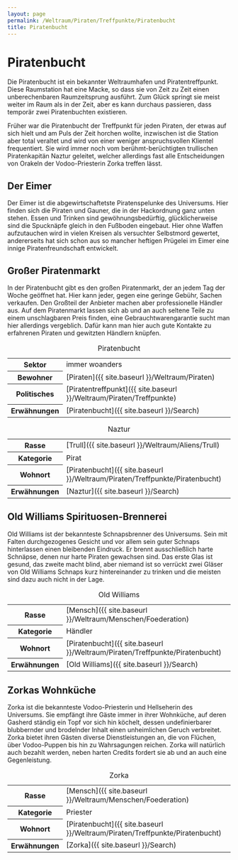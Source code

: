 ```yaml
---
layout: page
permalink: /Weltraum/Piraten/Treffpunkte/Piratenbucht
title: Piratenbucht
---
```



# Piratenbucht


Die Piratenbucht ist ein bekannter Weltraumhafen und Piratentreffpunkt. Diese Raumstation hat eine Macke, so dass sie von Zeit zu Zeit einen unberechenbaren Raumzeitsprung ausführt. Zum Glück springt sie meist weiter im Raum als in der Zeit, aber es kann durchaus passieren, dass temporär zwei Piratenbuchten existieren.

Früher war die Piratenbucht der Treffpunkt für jeden Piraten, der etwas auf sich hielt und am Puls der Zeit horchen wollte, inzwischen ist die Station aber total veraltet und wird von einer weniger anspruchsvollen Klientel frequentiert. Sie wird immer noch vom berühmt-berüchtigten trullischen Piratenkapitän Naztur geleitet, welcher allerdings fast alle Entscheidungen von Orakeln der Vodoo-Priesterin Zorka treffen lässt.

## Der Eimer

Der Eimer ist die abgewirtschaftetste Piratenspelunke des Universums. Hier finden sich die Piraten und Gauner, die in der Hackordnung ganz unten stehen. Essen und Trinken sind gewöhnungsbedürftig, glücklicherweise sind die Spucknäpfe gleich in den Fußboden eingebaut. Hier ohne Waffen aufzutauchen wird in vielen Kreisen als versuchter Selbstmord gewertet, andererseits hat sich schon aus so mancher heftigen Prügelei im Eimer eine innige Piratenfreundschaft entwickelt.

## Großer Piratenmarkt

In der Piratenbucht gibt es den großen Piratenmarkt, der an jedem Tag der Woche geöffnet hat. Hier kann jeder, gegen eine geringe Gebühr, Sachen verkaufen. Den Großteil der Anbieter machen aber professionelle Händler aus. Auf dem Piratenmarkt lassen sich ab und an auch seltene Teile zu einem unschlagbaren Preis finden, eine Gebrauchtwarengarantie sucht man hier allerdings vergeblich. Dafür kann man hier auch gute Kontakte zu erfahrenen Piraten und gewitzten Händlern knüpfen.


<aside>
<table data-type="raumstation">
<caption>Piratenbucht</caption>
<tbody>
<tr><th>Sektor</th><td>immer woanders</td></tr>
<tr><th>Bewohner</th><td>[Piraten]({{ site.baseurl }}/Weltraum/Piraten)</td></tr>
<tr><th>Politisches</th><td>[Piratentreffpunkt]({{ site.baseurl }}/Weltraum/Piraten/Treffpunkte)</td></tr>
<tr><th>Erwähnungen</th><td>[Piratenbucht]({{ site.baseurl }}/Search)</td></tr>
</tbody>
</table>
<table data-type="slc">
<caption>Naztur</caption>
<tbody>
<tr><th>Rasse</th><td>[Trull]({{ site.baseurl }}/Weltraum/Aliens/Trull)</td></tr>
<tr><th>Kategorie</th><td>Pirat</td></tr>
<tr><th>Wohnort</th><td>[Piratenbucht]({{ site.baseurl }}/Weltraum/Piraten/Treffpunkte/Piratenbucht)</td></tr>
<tr><th>Erwähnungen</th><td>[Naztur]({{ site.baseurl }}/Search)</td></tr>
</tbody>
</table>
</aside>

## Old Williams Spirituosen-Brennerei

Old Williams ist der bekannteste Schnapsbrenner des Universums. Sein mit Falten durchgezogenes Gesicht und vor allem sein guter Schnaps hinterlassen einen bleibenden Eindruck. Er brennt ausschließlich harte Schnäpse, denen nur harte Piraten gewachsen sind. Das erste Glas ist gesund, das zweite macht blind, aber niemand ist so verrückt zwei Gläser von Old Williams Schnaps kurz hintereinander zu trinken und die meisten sind dazu auch nicht in der Lage.


<aside>
<table data-type="slc">
<caption>Old Williams</caption>
<tbody>
<tr><th>Rasse</th><td>[Mensch]({{ site.baseurl }}/Weltraum/Menschen/Foederation)</td></tr>
<tr><th>Kategorie</th><td>Händler</td></tr>
<tr><th>Wohnort</th><td>[Piratenbucht]({{ site.baseurl }}/Weltraum/Piraten/Treffpunkte/Piratenbucht)</td></tr>
<tr><th>Erwähnungen</th><td>[Old Williams]({{ site.baseurl }}/Search)</td></tr>
</tbody>
</table>
</aside>

## Zorkas Wohnküche

Zorka ist die bekannteste Vodoo-Priesterin und Hellseherin des Universums. Sie empfängt ihre Gäste immer in ihrer Wohnküche, auf deren Gasherd ständig ein Topf vor sich hin köchelt, dessen undefinierbarer blubbernder und brodelnder Inhalt einen unheimlichen Geruch verbreitet. Zorka bietet ihren Gästen diverse Dienstleistungen an, die von Flüchen, über Vodoo-Puppen bis hin zu Wahrsagungen reichen. Zorka will natürlich auch bezahlt werden, neben harten Credits fordert sie ab und an auch eine Gegenleistung.


<aside>
<table data-type="slc">
<caption>Zorka</caption>
<tbody>
<tr><th>Rasse</th><td>[Mensch]({{ site.baseurl }}/Weltraum/Menschen/Foederation)</td></tr>
<tr><th>Kategorie</th><td>Priester</td></tr>
<tr><th>Wohnort</th><td>[Piratenbucht]({{ site.baseurl }}/Weltraum/Piraten/Treffpunkte/Piratenbucht)</td></tr>
<tr><th>Erwähnungen</th><td>[Zorka]({{ site.baseurl }}/Search)</td></tr>
</tbody>
</table>
</aside>

